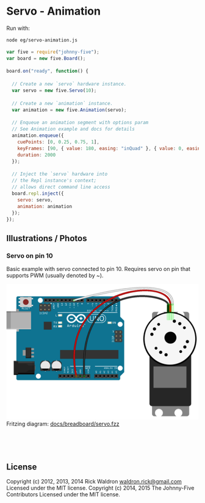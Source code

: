 <!--remove-start-->

# Servo - Animation





Run with:
```bash
node eg/servo-animation.js
```

<!--remove-end-->

```javascript
var five = require("johnny-five");
var board = new five.Board();

board.on("ready", function() {

  // Create a new `servo` hardware instance.
  var servo = new five.Servo(10);

  // Create a new `animation` instance.
  var animation = new five.Animation(servo);

  // Enqueue an animation segment with options param
  // See Animation example and docs for details
  animation.enqueue({
    cuePoints: [0, 0.25, 0.75, 1],
    keyFrames: [90, { value: 180, easing: "inQuad" }, { value: 0, easing: "outQuad" }, 90],
    duration: 2000
  });

  // Inject the `servo` hardware into
  // the Repl instance's context;
  // allows direct command line access
  board.repl.inject({
    servo: servo,
    animation: animation
  });
});

```


## Illustrations / Photos


### Servo on pin 10


Basic example with servo connected to pin 10. Requires servo on pin that supports PWM (usually denoted by ~).


![docs/breadboard/servo.png](breadboard/servo.png)<br>
Fritzing diagram: [docs/breadboard/servo.fzz](breadboard/servo.fzz)

&nbsp;





&nbsp;

<!--remove-start-->

## License
Copyright (c) 2012, 2013, 2014 Rick Waldron <waldron.rick@gmail.com>
Licensed under the MIT license.
Copyright (c) 2014, 2015 The Johnny-Five Contributors
Licensed under the MIT license.

<!--remove-end-->
